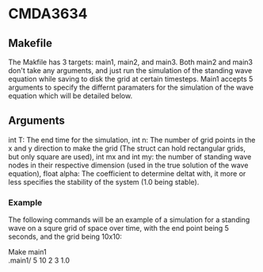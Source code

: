 # CMDA3634

## Makefile
The Makfile has 3 targets: main1, main2, and main3. Both main2 and main3 don't take any arguments, and just run the simulation of the standing wave equation while saving to disk the grid at certain timesteps. Main1 accepts 5 arguments to specify the differnt paramaters for the simulation of the wave equation which will be detailed below.

## Arguments
int T: The end time for the simulation, int n: The number of grid points in the x and y direction to make the grid (The struct can hold rectangular grids, but only square are used), 
int mx and int my: the number of standing wave nodes in their respective dimension (used in the true solution of the wave equation), float alpha: The coefficient to determine deltat with, it more or less specifies the stability of the system (1.0 being stable).

### Example
The following commands will be an example of a simulation for a standing wave on a squre grid of space over time, with the end point being 5 seconds, and the grid being 10x10:

Make main1\
.main1/ 5 10 2 3 1.0

